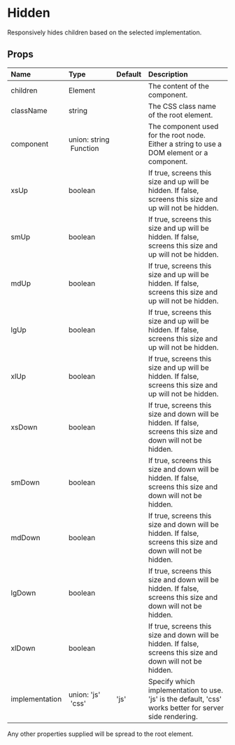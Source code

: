 Hidden
======

Responsively hides children based on the selected implementation.

Props
-----

| Name | Type | Default | Description |
|:-----|:-----|:--------|:------------|
| children | Element |  | The content of the component. |
| className | string |  | The CSS class name of the root element. |
| component | union:&nbsp;string<br>&nbsp;Function<br> |  | The component used for the root node. Either a string to use a DOM element or a component. |
| xsUp | boolean |  | If true, screens this size and up will be hidden. If false, screens this size and up will not be hidden. |
| smUp | boolean |  | If true, screens this size and up will be hidden. If false, screens this size and up will not be hidden. |
| mdUp | boolean |  | If true, screens this size and up will be hidden. If false, screens this size and up will not be hidden. |
| lgUp | boolean |  | If true, screens this size and up will be hidden. If false, screens this size and up will not be hidden. |
| xlUp | boolean |  | If true, screens this size and up will be hidden. If false, screens this size and up will not be hidden. |
| xsDown | boolean |  | If true, screens this size and down will be hidden. If false, screens this size and down will not be hidden. |
| smDown | boolean |  | If true, screens this size and down will be hidden. If false, screens this size and down will not be hidden. |
| mdDown | boolean |  | If true, screens this size and down will be hidden. If false, screens this size and down will not be hidden. |
| lgDown | boolean |  | If true, screens this size and down will be hidden. If false, screens this size and down will not be hidden. |
| xlDown | boolean |  | If true, screens this size and down will be hidden. If false, screens this size and down will not be hidden. |
| implementation | union:&nbsp;'js'<br>&nbsp;'css'<br> | 'js' | Specify which implementation to use.  'js' is the default, 'css' works better for server side rendering. |

Any other properties supplied will be spread to the root element.
